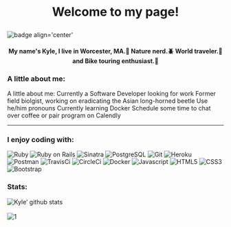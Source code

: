  # <p align='center'>Welcome to my page! </p>
![badge align='center'](https://img.shields.io/badge/Kyle%20Schulz-Software%20Developer-blue) 

<h4 align='center' >My name's Kyle, I live in Worcester, MA.🌲 Nature nerd.🪲 World traveler.🚌 and Bike touring enthusiast.🚵</h4>

### A little about me:

A little about me:
Currently a Software Developer looking for work 
Former field biolgist, working on eradicating the Asian long-horned beetle
Use he/him pronouns
Currently learning Docker 
Schedule some time to chat over coffee or pair program on Calendly
<hr>

### I enjoy coding with:

![Ruby](https://img.shields.io/badge/-Ruby-black?style=flat-square&logo=ruby&logoColor=white)
![Ruby on Rails](https://img.shields.io/badge/-Rails-black?style=flat-square&logo=rails&logoColor=white)
![Sinatra](https://img.shields.io/badge/-Sinatra-black?style=flat-square&logo=sinatra&logoColor=white)
![PostgreSQL](https://img.shields.io/badge/-PostgreSQL-black?style=flat-square&logo=postgresql)
![Git](https://img.shields.io/badge/-Git-black?style=flat-square&logo=git&logoColor=white)
![Heroku](https://img.shields.io/badge/-Heroku-black?style=flat-square&logo=heroku)
![Postman](https://img.shields.io/badge/-Postman-black?style=flat-square&logo=postman)
![TravisCi](https://img.shields.io/badge/-Travis-black?style=flat-square&logo=travis-ci)
![CircleCi](https://img.shields.io/badge/-CircleCI-black?style=flat-square&logo=circle-ci)
![Docker](https://img.shields.io/badge/-Docker-black?style=flat-square&logo=docker)
![Javascript](https://img.shields.io/badge/-Javascript-black?style=flat-square&logo=javascript&logoColor=white)
![HTML5](https://img.shields.io/badge/-HTML5-black?style=flat-square&logo=html5&logoColor=white)
![CSS3](https://img.shields.io/badge/-CSS3-black?style=flat-square&logo=css3)
![Bootstrap](https://img.shields.io/badge/-Bootstrap-black?style=flat-square&logo=bootstrap)



### Stats:

![Kyle’ github stats](https://github-readme-stats.vercel.app/api?username=kylejschulz&show_icons=true&theme=tokyonight)
<br>
<br>
![1](https://github-readme-stats.vercel.app/api/top-langs/?username=kylejschulz&theme=tokyonight)

